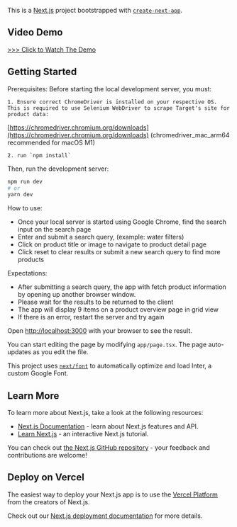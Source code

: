 This is a [Next.js](https://nextjs.org/) project bootstrapped with [`create-next-app`](https://github.com/vercel/next.js/tree/canary/packages/create-next-app).

## Video Demo

[>>> Click to Watch The Demo](https://www.loom.com/share/5be8272b56de4f9caa534305f29d02df?sid=95d83e87-6305-4c2c-b6cc-ccb48853798d)


## Getting Started

Prerequisites:
Before starting the local development server, you must:

```
1. Ensure correct ChromeDriver is installed on your respective OS.
This is required to use Selenium WebDriver to scrape Target's site for product data:
```
[https://chromedriver.chromium.org/downloads](https://chromedriver.chromium.org/downloads)
(chromedriver_mac_arm64 recommended for macOS M1)

```
2. run `npm install`
```

Then, run the development server:

```bash
npm run dev
# or
yarn dev
```

How to use:
- Once your local server is started using Google Chrome, find the search input on the search page
- Enter and submit a search query, (example: water filters)
- Click on product title or image to navigate to product detail page
- Click reset to clear results or submit a new search query to find more products

Expectations:
- After submitting a search query, the app with fetch product information by opening up another browser window.
- Please wait for the results to be returned to the client
- The app will display 9 items on a product overview page in grid view
- If there is an error, restart the server and try again



Open [http://localhost:3000](http://localhost:3000) with your browser to see the result.

You can start editing the page by modifying `app/page.tsx`. The page auto-updates as you edit the file.

This project uses [`next/font`](https://nextjs.org/docs/basic-features/font-optimization) to automatically optimize and load Inter, a custom Google Font.

## Learn More

To learn more about Next.js, take a look at the following resources:

- [Next.js Documentation](https://nextjs.org/docs) - learn about Next.js features and API.
- [Learn Next.js](https://nextjs.org/learn) - an interactive Next.js tutorial.

You can check out [the Next.js GitHub repository](https://github.com/vercel/next.js/) - your feedback and contributions are welcome!

## Deploy on Vercel

The easiest way to deploy your Next.js app is to use the [Vercel Platform](https://vercel.com/new?utm_medium=default-template&filter=next.js&utm_source=create-next-app&utm_campaign=create-next-app-readme) from the creators of Next.js.

Check out our [Next.js deployment documentation](https://nextjs.org/docs/deployment) for more details.
